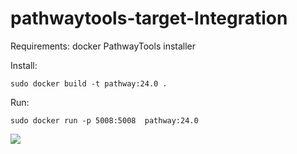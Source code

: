 # pathwaytools-target-Integration

Requirements:
docker
PathwayTools installer

Install:
```
sudo docker build -t pathway:24.0 .
```
Run:
```
sudo docker run -p 5008:5008  pathway:24.0
```
<img src="https://docs.google.com/drawings/d/1yNp2wlEK0HYLAtRyw1voCTVYEGJ9KNBmqQun7bjWbB8/export/png"/>
